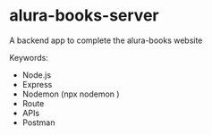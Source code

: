 # alura-books-server
A backend app to complete the alura-books website

Keywords:
- Node.js
- Express
- Nodemon (npx nodemon <file>)
- Route
- APIs
- Postman